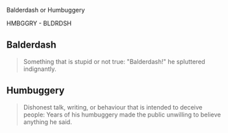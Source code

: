 Balderdash or Humbuggery

HMBGGRY - BLDRDSH

## Balderdash
> Something that is stupid or not true:
> "Balderdash!" he spluttered indignantly.

## Humbuggery
> Dishonest talk, writing, or behaviour that is intended to deceive people:
> Years of his humbuggery made the public unwilling to believe anything he said.